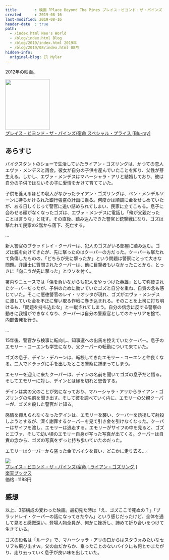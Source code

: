 ```yaml
---
title        : 映画「Place Beyond The Pines プレイス・ビヨンド・ザ・パインズ / 宿命」を観た
created      : 2019-08-16
last-modified: 2019-08-16
header-date  : true
path:
  - /index.html Neo's World
  - /blog/index.html Blog
  - /blog/2019/index.html 2019年
  - /blog/2019/08/index.html 08月
hidden-info:
  original-blog: El Mylar
---
```


2012年の映画。

<div class="ad-amazon">
  <div class="ad-amazon-image">
    <a href="https://www.amazon.co.jp/dp/B00OPUGIE8?tag=neos21-22&amp;linkCode=osi&amp;th=1&amp;psc=1">
      <img src="https://m.media-amazon.com/images/I/510ys9r5njL._SL160_.jpg" width="141" height="160">
    </a>
  </div>
  <div class="ad-amazon-info">
    <div class="ad-amazon-title">
      <a href="https://www.amazon.co.jp/dp/B00OPUGIE8?tag=neos21-22&amp;linkCode=osi&amp;th=1&amp;psc=1">プレイス・ビヨンド・ザ・パインズ/宿命 スペシャル・プライス [Blu-ray]</a>
    </div>
  </div>
</div>

## あらすじ

バイクスタントのショーで生活していたライアン・ゴズリングは、かつての恋人エヴァ・メンデスと再会。彼女が自分の子供を産んでいたことを知り、父性が芽生える。しかし、エヴァ・メンデスはマハーシャラ・アリと結婚しており、彼は自分の子供ではないその子に愛情をかけて育てていた。

子供を養えるほどの収入がなかったライアン・ゴズリングは、ベン・メンデルソーンに持ちかけられた銀行強盗の計画に乗る。何度かは順調に金をせしめていたが、ある日しくじって警官に追い詰められてしまい、民家に立てこもる。息子に会わせる顔がなくなったゴズは、エヴァ・メンデスに電話し「俺が父親だったことは言うな」と託す。その直後、踏み込んできた警官と銃撃戦になり、ゴズは撃たれて民家の2階から落下、死亡する。

…

新人警官のブラッドレイ・クーパーは、犯人のゴズがいる部屋に踏み込む。ゴズは銃を向けてきたが、先に撃ったのはクーパーの方だった。クーパーも撃たれて負傷したものの、「どちらが先に撃ったか」という問題は警察にとって大きな問題。弁護士に質問されたクーパーは、他に目撃者もいなかったことから、とっさに「向こうが先に撃った」とウソを付く。

署内やニュースでは「傷を負いながらも犯人をやっつけた英雄」として称賛されたクーパーだったが、子供のために動いていたゴズと自分を重ね、自責の念も感じていた。そこに悪徳警官のレイ・リオッタが現れ、ゴズがエヴァ・メンデスに渡していた金を不正に奪い取る作戦に巻き込まれる。そのことを上司に打ち明けるも、「問題を持ち込むな」と一蹴されてしまう。自分の信念に反する警察の動きに我慢ができなくなり、クーパーは自分の警察官としてのキャリアを捨て、内部告発を行う。

…

15年後、警官から検事に転向し、知事選への出馬を控えていたクーパー。息子のエモリー・コーエンも学生になり、父クーパーの転勤について来ていた。

ゴズの息子、デイン・デハーンは、転校してきたエモリー・コーエンと仲良くなる。二人でドラッグに手を出したところ警察に捕まってしまう。

エモリーを迎えに来たクーパーは、デインの名前を聞いてゴズの息子だと悟る。そしてエモリーに対し、デインとは縁を切れと忠告する。

デインは実の父のことが気になっており、マハーシャラ・アリからライアン・ゴズリングの名前を聞き出す。そして彼を調べていく内に、エモリーの父親クーパーが、ゴズを殺した警官だと知る。

感情を抑えられなくなったデインは、エモリーを襲い、クーパーを誘拐して射殺しようとするが、深く謝罪するクーパーを見て引き金を引けなくなった。クーパーはサイフを渡し、エモリーは逃走する。エモリーがサイフの中を見ると、ゴズとエヴァ、そして幼い頃のエモリー自身が写った写真が出てくる。クーパーは自責の念から、ゴズの写真をずっと持ち歩いていたのだった。

エモリーはクーパーから盗った金でバイクを買い、どこかに走り去る…。

<div class="ad-rakuten">
  <div class="ad-rakuten-image">
    <a href="https://hb.afl.rakuten.co.jp/hgc/g00q0722.waxyc9ff.g00q0722.waxyd017/?pc=https%3A%2F%2Fitem.rakuten.co.jp%2Fbook%2F12980349%2F&amp;m=http%3A%2F%2Fm.rakuten.co.jp%2Fbook%2Fi%2F17170310%2F">
      <img src="https://thumbnail.image.rakuten.co.jp/@0_mall/book/cabinet/3440/4907953063440.jpg?_ex=128x128">
    </a>
  </div>
  <div class="ad-rakuten-info">
    <div class="ad-rakuten-title">
      <a href="https://hb.afl.rakuten.co.jp/hgc/g00q0722.waxyc9ff.g00q0722.waxyd017/?pc=https%3A%2F%2Fitem.rakuten.co.jp%2Fbook%2F12980349%2F&amp;m=http%3A%2F%2Fm.rakuten.co.jp%2Fbook%2Fi%2F17170310%2F">プレイス・ビヨンド・ザ・パインズ/宿命 [ ライアン・ゴズリング ]</a>
    </div>
    <div class="ad-rakuten-shop">
      <a href="https://hb.afl.rakuten.co.jp/hgc/g00q0722.waxyc9ff.g00q0722.waxyd017/?pc=https%3A%2F%2Fwww.rakuten.co.jp%2Fbook%2F&amp;m=http%3A%2F%2Fm.rakuten.co.jp%2Fbook%2F">楽天ブックス</a>
    </div>
    <div class="ad-rakuten-price">価格 : 1188円</div>
  </div>
</div>

## 感想

以上、3部構成の変わった映画。最初見た時は「え、ゴズここで死ぬの？」「ブラッドレイ・クーパーの話になってきたやん」という感じだったけど、全体を通して見ると感慨深い。登場人物全員が、何かに挫折し、諦めて折り合いをつけて生きている。

ゴズの役名は「ルーク」で、マハーシャラ・アリの口からはスタウォみたいなセリフも飛び出すｗ。父の血だからか、乗ったことのないバイクにも何とかまたがり、走り去っていく息子が良い味を出していた。
